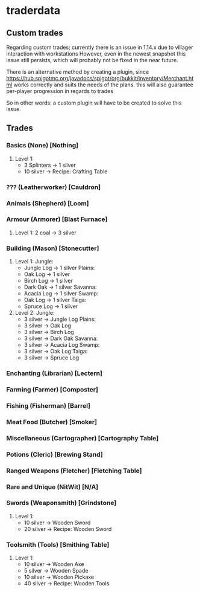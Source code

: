 # traderdata

## Custom trades

Regarding custom trades; currently there is an issue in 1.14.x due to villager
interaction with workstations However, even in the newest snapshot this issue
still persists, which will probably not be fixed in the near future.

There is an alternative method by creating a plugin, since
<https://hub.spigotmc.org/javadocs/spigot/org/bukkit/inventory/Merchant.html>
works correctly and suits the needs of the plans. this will also guarantee
per-player progression in regards to trades

So in other words: a custom plugin will have to be created to solve this issue.

## Trades

### Basics (None) [Nothing]

1. Level 1:
	- 3 Splinters -> 1 silver
	- 10 silver -> Recipe: Crafting Table

### ??? (Leatherworker) [Cauldron]

### Animals (Shepherd) [Loom]

### Armour (Armorer) [Blast Furnace]

1. Level 1:
	2 coal -> 3 silver

### Building (Mason) [Stonecutter]

1. Level 1:
	Jungle:
	- Jungle Log -> 1 silver
	Plains:
	- Oak Log -> 1 silver
	- Birch Log -> 1 silver
	- Dark Oak -> 1 silver
	Savanna:
	- Acacia Log -> 1 silver
	Swamp:
	- Oak Log -> 1 silver
	Taiga:
	- Spruce Log -> 1 silver
2. Level 2:
	Jungle:
	- 3 silver -> Jungle Log
	Plains:
	- 3 silver -> Oak Log
	- 3 silver -> Birch Log
	- 3 silver -> Dark Oak
	Savanna:
	- 3 silver -> Acacia Log
	Swamp:
	- 3 silver -> Oak Log
	Taiga:
	- 3 silver -> Spruce Log

### Enchanting (Librarian) [Lectern]

### Farming (Farmer) [Composter]

### Fishing (Fisherman) [Barrel]

### Meat Food (Butcher) [Smoker]

### Miscellaneous (Cartographer) [Cartography Table]

### Potions (Cleric) [Brewing Stand]

### Ranged Weapons (Fletcher) [Fletching Table]

### Rare and Unique (NitWit) [N/A]

### Swords (Weaponsmith) [Grindstone]

1. Level 1:
	- 10 silver -> Wooden Sword
	- 20 silver -> Recipe: Wooden Sword

### Toolsmith (Tools) [Smithing Table]

1. Level 1:
	- 10 silver -> Wooden Axe
	- 5 silver -> Wooden Spade
	- 10 silver -> Wooden Pickaxe
	- 40 silver -> Recipe: Wooden Tools
